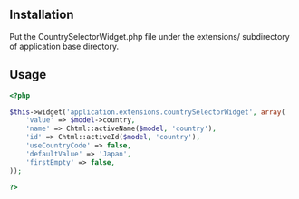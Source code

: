 Installation
-----------

Put the CountrySelectorWidget.php file under the extensions/ subdirectory of application base directory.

Usage
-----

```php
<?php

$this->widget('application.extensions.countrySelectorWidget', array(
    'value' => $model->country,
    'name' => Chtml::activeName($model, 'country'),
    'id' => Chtml::activeId($model, 'country'),
    'useCountryCode' => false,
    'defaultValue' => 'Japan',
    'firstEmpty' => false,
));

?>
```